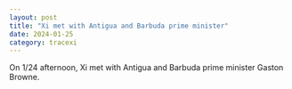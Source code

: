 ```yaml
---
layout: post
title: "Xi met with Antigua and Barbuda prime minister"
date: 2024-01-25
category: tracexi
---
```


On 1/24 afternoon, Xi met with Antigua and Barbuda prime minister Gaston Browne.

